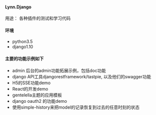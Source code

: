 #### Lynn.Django
用途： 各种插件的测试和学习代码

#### 环境

+ python3.5
+ django1.10


#### 主要的功能示例如下
* admin 后台的admin功能拓展示例，包括doc功能
* django API工具djangorestframework/tastpie, 以及他们的swagger功能
* H5的SSE功能demo
* React的开发demo
* gentelella主题的应用模板
* django oauth2 的功能demo
* 使用simple-history来把model的记录恢复到过去的任意时刻的状态

